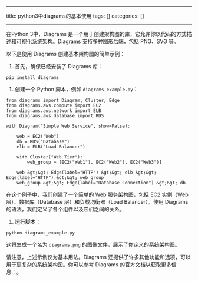 
--- 
title:  python3中diagrams的基本使用 
tags: []
categories: [] 

---
在Python 3中，Diagrams 是一个用于创建架构图的库，它允许你以代码的方式描述和可视化系统架构。Diagrams 支持多种图形后端，包括 PNG、SVG 等。

以下是使用 Diagrams 创建基本架构图的简单示例：
1. 首先，确保已经安装了 Diagrams 库：
```
pip install diagrams

```
1. 创建一个 Python 脚本，例如 `diagrams_example.py`：
```
from diagrams import Diagram, Cluster, Edge
from diagrams.aws.compute import EC2
from diagrams.aws.network import ELB
from diagrams.aws.database import RDS

with Diagram("Simple Web Service", show=False):

    web = EC2("Web")
    db = RDS("Database")
    elb = ELB("Load Balancer")

    with Cluster("Web Tier"):
        web_group = [EC2("Web1"), EC2("Web2"), EC2("Web3")]

    web &gt;&gt; Edge(label="HTTP") &gt;&gt; elb &gt;&gt; Edge(label="HTTP") &gt;&gt; web_group
    web_group &gt;&gt; Edge(label="Database Connection") &gt;&gt; db

```

在这个例子中，我们创建了一个简单的 Web 服务架构图，包括 EC2 实例（Web 层）、数据库（Database 层）和负载均衡器（Load Balancer）。使用 Diagrams 的语法，我们定义了各个组件以及它们之间的关系。
1. 运行脚本：
```
python diagrams_example.py

```

这将生成一个名为 `diagrams.png` 的图像文件，展示了你定义的系统架构图。

请注意，上述示例仅为基本用法。Diagrams 还提供了许多其他功能和选项，可以用于更复杂的系统架构图。你可以参考 Diagrams 的官方文档以获取更多信息：。
